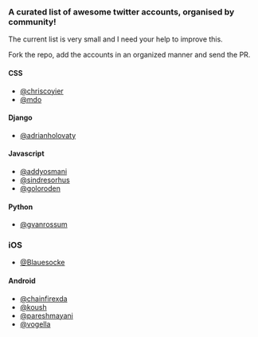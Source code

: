 ### A curated list of awesome twitter accounts, organised by community!


The current list is very small and I need your help to improve this. 

Fork the repo, add the accounts in an organized manner and send the PR.


#### CSS 
* [@chriscoyier](https://twitter.com/chriscoyier)
* [@mdo](https://twitter.com/mdo)

#### Django 
* [@adrianholovaty](https://twitter.com/adrianholovaty)

#### Javascript
* [@addyosmani](https://twitter.com/addyosmani)
* [@sindresorhus](https://twitter.com/sindresorhus)
* [@goloroden](https://twitter.com/goloroden)

#### Python
* [@gvanrossum](https://twitter.com/gvanrossum)

### iOS
* [@Blauesocke](https://twitter.com/Blauesocke)

#### Android
* [@chainfirexda](https://twitter.com/ChainfireXDA)
* [@koush](https://twitter.com/koush)
* [@pareshmayani](https://twitter.com/pareshmayani)
* [@vogella](https://twitter.com/vogella)
